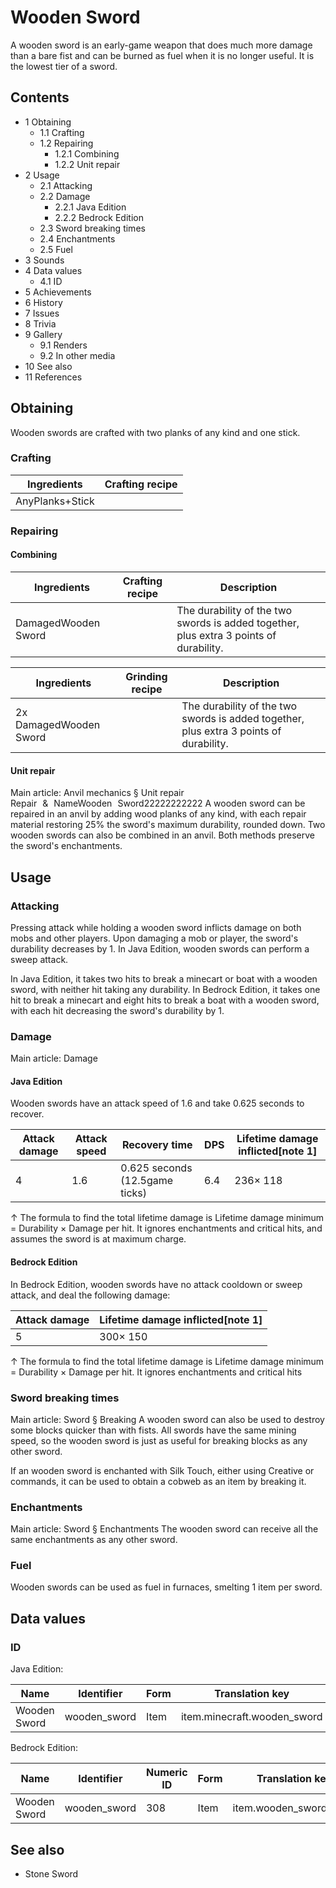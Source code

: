 # Wooden Sword
A wooden sword is an early-game weapon that does much more damage than a bare fist and can be burned as fuel when it is no longer useful. It is the lowest tier of a sword.

## Contents
- 1 Obtaining
	- 1.1 Crafting
	- 1.2 Repairing
		- 1.2.1 Combining
		- 1.2.2 Unit repair
- 2 Usage
	- 2.1 Attacking
	- 2.2 Damage
		- 2.2.1 Java Edition
		- 2.2.2 Bedrock Edition
	- 2.3 Sword breaking times
	- 2.4 Enchantments
	- 2.5 Fuel
- 3 Sounds
- 4 Data values
	- 4.1 ID
- 5 Achievements
- 6 History
- 7 Issues
- 8 Trivia
- 9 Gallery
	- 9.1 Renders
	- 9.2 In other media
- 10 See also
- 11 References

## Obtaining
Wooden swords are crafted with two planks of any kind and one stick. 

### Crafting
| Ingredients     | Crafting recipe |
|-----------------|-----------------|
| AnyPlanks+Stick |                 |

### Repairing
#### Combining
| Ingredients         | Crafting recipe | Description                                                                            |
|---------------------|-----------------|----------------------------------------------------------------------------------------|
| DamagedWooden Sword |                 | The durability of the two swords is added together, plus extra 3 points of durability. |

| Ingredients            | Grinding recipe | Description                                                                            |
|------------------------|-----------------|----------------------------------------------------------------------------------------|
| 2x DamagedWooden Sword |                 | The durability of the two swords is added together, plus extra 3 points of durability. |

#### Unit repair
Main article: Anvil mechanics § Unit repair
Repair & NameWooden Sword22222222222
A wooden sword can be repaired in an anvil by adding wood planks of any kind, with each repair material restoring 25% the sword's maximum durability, rounded down. Two wooden swords can also be combined in an anvil. Both methods preserve the sword's enchantments.

## Usage
### Attacking
Pressing attack while holding a wooden sword inflicts damage on both mobs and other players. Upon damaging a mob or player, the sword's durability decreases by 1. In Java Edition, wooden swords can perform a sweep attack.

In Java Edition, it takes two hits to break a minecart or boat with a wooden sword, with neither hit taking any durability. In Bedrock Edition, it takes one hit to break a minecart and eight hits to break a boat with a wooden sword, with each hit decreasing the sword's durability by 1. 

### Damage
Main article: Damage
#### Java Edition
Wooden swords have an attack speed of 1.6 and take 0.625 seconds to recover. 

| Attack damage | Attack speed | Recovery time                  | DPS | Lifetime damage inflicted[note 1] |
|---------------|--------------|--------------------------------|-----|-----------------------------------|
| 4             | 1.6          | 0.625 seconds (12.5game ticks) | 6.4 | 236× 118                          |


↑ The formula to find the total lifetime damage is Lifetime damage minimum = Durability × Damage per hit. It ignores enchantments and critical hits, and assumes the sword is at maximum charge. 


#### Bedrock Edition
In Bedrock Edition, wooden swords have no attack cooldown or sweep attack, and deal the following damage:

| Attack damage | Lifetime damage inflicted[note 1] |
|---------------|-----------------------------------|
| 5             | 300× 150                          |


↑ The formula to find the total lifetime damage is Lifetime damage minimum = Durability × Damage per hit. It ignores enchantments and critical hits


### Sword breaking times
Main article: Sword § Breaking
A wooden sword can also be used to destroy some blocks quicker than with fists. All swords have the same mining speed, so the wooden sword is just as useful for breaking blocks as any other sword.

If an wooden sword is enchanted with Silk Touch, either using Creative or commands, it can be used to obtain a cobweb as an item by breaking it.

### Enchantments
Main article: Sword § Enchantments
The wooden sword can receive all the same enchantments as any other sword.

### Fuel
Wooden swords can be used as fuel in furnaces, smelting 1 item per sword.

## Data values
### ID
Java Edition:

| Name         | Identifier   | Form | Translation key             |
|--------------|--------------|------|-----------------------------|
| Wooden Sword | wooden_sword | Item | item.minecraft.wooden_sword |

Bedrock Edition:

| Name         | Identifier   | Numeric ID | Form | Translation key        |
|--------------|--------------|------------|------|------------------------|
| Wooden Sword | wooden_sword | 308        | Item | item.wooden_sword.name |

## See also
- Stone Sword


